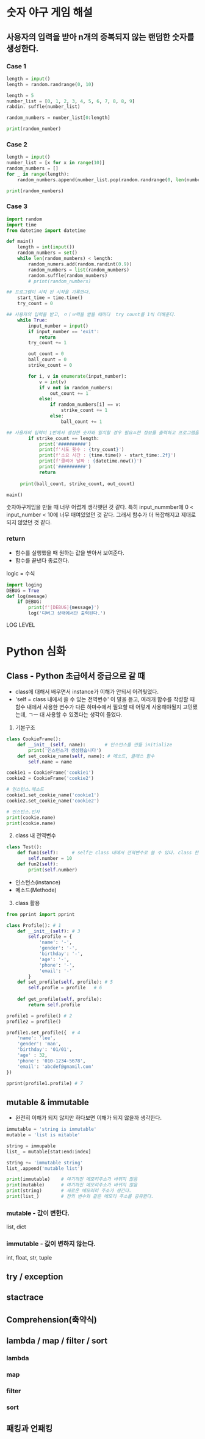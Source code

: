 # 숫자 야구 게임 해설

## 사용자의 입력을 받아 n개의 중복되지 않는 랜덤한 숫자를 생성한다.
### Case 1
```Python
length = input()
length = random.randrange(0, 10)

length = 5
number_list = [0, 1, 2, 3, 4, 5, 6, 7, 8, 8, 9]
rabdin. suffle(number_list)

random_numbers = number_list[0:length]

print(random_number)
```

### Case 2
```Python
length = input()
number_list = [x for x in range(10)]
random_numbers = []
for _ in range(length):
    random_numbers.append(number_list.pop(random.randrange(0, len(number_list))))

print(random_numbers)
```

### Case 3
```Python
import random
import time
from datetime import datetime

def main()
    length = int(input())
    random_numbers = set()
    while len(random_numbers) < length:
        random_numers.add(random.randint(0.9))
        random_numbers = list(random_numbers)
        random.suffle(random_numbers)
        # print(random_numbers)

## 프로그렘이 시작 된 시작을 기록한다.
    start_time = time.time()
    try_count = 0

## 사용자의 입력을 받고, ㅇㅣㅂ력을 받을 때마다  try count를 1씩 더해준다.
    while True:
        input_number = input()
        if input_number == 'exit':
            return
        try_count += 1

        out_count = 0
        ball_count = 0
        strike_count = 0

        for i, v in enumerate(input_number):
            v = int(v)
            if v not in random_numbers:
                out_count += 1
            else:
                if ramdom_numbers[i] == v:
                    strike_count += 1
                else:
                    ball_count += 1

## 사용자의 입력이 1번에서 생성한 숫자와 일치할 경우 필요ㅛ한 정보를 출력하고 프로그램을 종료한다.
	    if strike_count == length:
            print('##########')
            print(f'시도 횟수 : {try_count}')
            print(f'소요 시간 : {time.time() - start_time:.2f}')
            print(f'클리어 날짜 : {datetime.now()}')
            print('##########')
            return
    
     print(ball_count, strike_count, out_count)

main()
```
숫자야구게임을 만들 때 너무 어렵게 생각햇던 것 같다. 특히 input_nummber에 0 < input_number < 10에 너무 매여있었던 것 같다. 그래서 함수가 더 복잡해지고 제대로 되지 않았던 것 같다.

### return
- 함수를 실행했을 때 원하는 값을 받아서 보여준다.
- 함수를 끝낸다 종료한다.

logic = 수식
```Python
import loging
DEBUG = True
def log(mesage)
    if DEBUG:
        print(f'[DEBUG]{message}')
        log('디버그 상태에서만 출력된다.')
```

LOG LEVEL

# Python 심화
## Class - Python 초급에서 중급으로 갈 때
- class에 대해서 배우면서 instance가 이해가 안되서 어려웟었다.
- 'self = class 내에서 쓸 수 있는 전역변수' 이 말을 듣고, 여러개 함수를 작성할 때 함수 내에서 사용한 변수가 다른 하마수에서 필요할 때 어덯게 사용해야될지 고민됐는데, ㄱㅡ 대 사용할 수 있겠다는 생각이 들었다.
1. 기본구조
```Python
class CookieFrame():
    def __init__(self, name):		# 인스턴스를 만듦 initialize
        print('인스턴스가 생성됐습니다')
    def set_cookie_name(self, name): # 메소드, 클래스 함수
        self.name = name

cookie1 = CookieFrame('cookie1')
cookie2 = CookieFrame('cookie2')

# 인스턴스.메소드
cookie1.set_cookie_name('cookie1')
cookie2.set_cookie_name('cookie2')

# 인스턴스.인자
print(cookie.name)
print(cookie.name)
```

2. class 내 전역변수
```Python
class Test():
    def fun1(self):     # self는 class 내에서 전역변수로 쓸 수 있다. class 한정 global
        self.number = 10
    def fun2(self):
        print(self.number)
```
- 인스턴스(instance)
- 메소드(Methode)

3. class 활용
```Python
from pprint import pprint

class Profile(): # 1
    def __init__(self): # 3
        self.profile = {
            'name': '-',
            'gender': '-',
            'birthday': '-',
            'age': '-',
            'phone': '-',
            'email': '-'
        }
    def set_profile(self, profile): # 5
        self.profle = profile   # 6
    
    def get_profile(self, profile):
        return self.profile

profile1 = profile() # 2
profile2 = profile()

profile1.set_profile({  # 4
    'name': 'lee',
    'gender': 'man',
    'birthday': '01/01',
    'age' : 32,
    'phone': '010-1234-5678',
    'email': 'abcdef@gmamil.com'
})

pprint(profile1.profile) # 7
```

## mutable & immutable
- 완전히 이해가 되지 않지만 하다보면 이해가 되지 않을까 생각한다.
```Python
immutable = 'string is immutable'
mutable = 'list is mitable'

string = immupable
list_ = mutable[stat:end:index]

string += 'immutable string'
list_.append('mutable list')

print(immutable)	# 여기까진 메모리주소가 바뀌지 않음
print(mutable)		# 여기까진 메모리주소가 바뀌지 않음
print(string)       # 새로운 메모리리 주소가 생긴다.
print(list_)		# 전의 변수와 같은 메모리 주소를 공유한다.
```

### mutable - 값이 변한다.
list, dict

### immutable - 값이 변하지 않는다.
int, float, str, tuple

## try / exception
## stactrace
## Comprehension(축약식)
## lambda / map / filter / sort
### lambda
### map
### filter
### sort
## 패킹과 언패킹